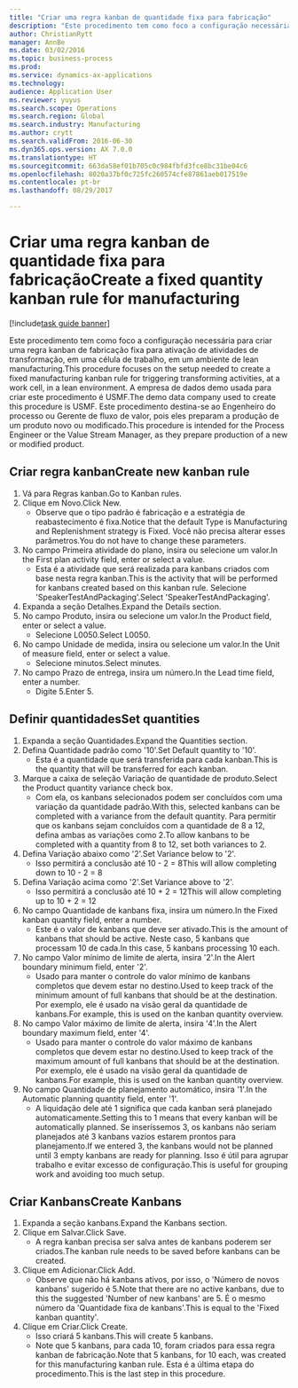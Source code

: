 ```yaml
--- 
title: "Criar uma regra kanban de quantidade fixa para fabricação"
description: "Este procedimento tem como foco a configuração necessária para criar uma regra kanban de fabricação fixa para ativação de atividades de transformação, em uma célula de trabalho, em um ambiente de lean manufacturing."
author: ChristianRytt
manager: AnnBe
ms.date: 03/02/2016
ms.topic: business-process
ms.prod: 
ms.service: dynamics-ax-applications
ms.technology: 
audience: Application User
ms.reviewer: yuyus
ms.search.scope: Operations
ms.search.region: Global
ms.search.industry: Manufacturing
ms.author: crytt
ms.search.validFrom: 2016-06-30
ms.dyn365.ops.version: AX 7.0.0
ms.translationtype: HT
ms.sourcegitcommit: 663da58ef01b705c0c984fbfd3fce8bc31be04c6
ms.openlocfilehash: 8020a37bf0c725fc260574cfe87861aeb017519e
ms.contentlocale: pt-br
ms.lasthandoff: 08/29/2017

---
```

# <a name="create-a-fixed-quantity-kanban-rule-for-manufacturing"></a><span data-ttu-id="646ee-103">Criar uma regra kanban de quantidade fixa para fabricação</span><span class="sxs-lookup"><span data-stu-id="646ee-103">Create a fixed quantity kanban rule for manufacturing</span></span>

[!include[task guide banner](../../includes/task-guide-banner.md)]

<span data-ttu-id="646ee-104">Este procedimento tem como foco a configuração necessária para criar uma regra kanban de fabricação fixa para ativação de atividades de transformação, em uma célula de trabalho, em um ambiente de lean manufacturing.</span><span class="sxs-lookup"><span data-stu-id="646ee-104">This procedure focuses on the setup needed to create a fixed manufacturing kanban rule for triggering transforming activities, at a work cell, in a lean environment.</span></span> <span data-ttu-id="646ee-105">A empresa de dados demo usada para criar este procedimento é USMF.</span><span class="sxs-lookup"><span data-stu-id="646ee-105">The demo data company used to create this procedure is USMF.</span></span> <span data-ttu-id="646ee-106">Este procedimento destina-se ao Engenheiro do processo ou Gerente de fluxo de valor, pois eles preparam a produção de um produto novo ou modificado.</span><span class="sxs-lookup"><span data-stu-id="646ee-106">This procedure is intended for the Process Engineer or the Value Stream Manager, as they prepare production of a new or modified product.</span></span>


## <a name="create-new-kanban-rule"></a><span data-ttu-id="646ee-107">Criar regra kanban</span><span class="sxs-lookup"><span data-stu-id="646ee-107">Create new kanban rule</span></span>
1. <span data-ttu-id="646ee-108">Vá para Regras kanban.</span><span class="sxs-lookup"><span data-stu-id="646ee-108">Go to Kanban rules.</span></span>
2. <span data-ttu-id="646ee-109">Clique em Novo.</span><span class="sxs-lookup"><span data-stu-id="646ee-109">Click New.</span></span>
    * <span data-ttu-id="646ee-110">Observe que o tipo padrão é fabricação e a estratégia de reabastecimento é fixa.</span><span class="sxs-lookup"><span data-stu-id="646ee-110">Notice that the default Type is Manufacturing and Replenishment strategy is Fixed.</span></span> <span data-ttu-id="646ee-111">Você não precisa alterar esses parâmetros.</span><span class="sxs-lookup"><span data-stu-id="646ee-111">You do not have to change these parameters.</span></span>  
3. <span data-ttu-id="646ee-112">No campo Primeira atividade do plano, insira ou selecione um valor.</span><span class="sxs-lookup"><span data-stu-id="646ee-112">In the First plan activity field, enter or select a value.</span></span>
    * <span data-ttu-id="646ee-113">Esta é a atividade que será realizada para kanbans criados com base nesta regra kanban.</span><span class="sxs-lookup"><span data-stu-id="646ee-113">This is the activity that will be performed for kanbans created based on this kanban rule.</span></span>  <span data-ttu-id="646ee-114">Selecione 'SpeakerTestAndPackaging'.</span><span class="sxs-lookup"><span data-stu-id="646ee-114">Select 'SpeakerTestAndPackaging'.</span></span>  
4. <span data-ttu-id="646ee-115">Expanda a seção Detalhes.</span><span class="sxs-lookup"><span data-stu-id="646ee-115">Expand the Details section.</span></span>
5. <span data-ttu-id="646ee-116">No campo Produto, insira ou selecione um valor.</span><span class="sxs-lookup"><span data-stu-id="646ee-116">In the Product field, enter or select a value.</span></span>
    * <span data-ttu-id="646ee-117">Selecione L0050.</span><span class="sxs-lookup"><span data-stu-id="646ee-117">Select L0050.</span></span>  
6. <span data-ttu-id="646ee-118">No campo Unidade de medida, insira ou selecione um valor.</span><span class="sxs-lookup"><span data-stu-id="646ee-118">In the Unit of measure field, enter or select a value.</span></span>
    * <span data-ttu-id="646ee-119">Selecione minutos.</span><span class="sxs-lookup"><span data-stu-id="646ee-119">Select minutes.</span></span>  
7. <span data-ttu-id="646ee-120">No campo Prazo de entrega, insira um número.</span><span class="sxs-lookup"><span data-stu-id="646ee-120">In the Lead time field, enter a number.</span></span>
    * <span data-ttu-id="646ee-121">Digite 5.</span><span class="sxs-lookup"><span data-stu-id="646ee-121">Enter 5.</span></span>  

## <a name="set-quantities"></a><span data-ttu-id="646ee-122">Definir quantidades</span><span class="sxs-lookup"><span data-stu-id="646ee-122">Set quantities</span></span>
1. <span data-ttu-id="646ee-123">Expanda a seção Quantidades.</span><span class="sxs-lookup"><span data-stu-id="646ee-123">Expand the Quantities section.</span></span>
2. <span data-ttu-id="646ee-124">Defina Quantidade padrão como '10'.</span><span class="sxs-lookup"><span data-stu-id="646ee-124">Set Default quantity to '10'.</span></span>
    * <span data-ttu-id="646ee-125">Esta é a quantidade que será transferida para cada kanban.</span><span class="sxs-lookup"><span data-stu-id="646ee-125">This is the quantity that will be transferred for each kanban.</span></span>  
3. <span data-ttu-id="646ee-126">Marque a caixa de seleção Variação de quantidade de produto.</span><span class="sxs-lookup"><span data-stu-id="646ee-126">Select the Product quantity variance check box.</span></span>
    * <span data-ttu-id="646ee-127">Com ela, os kanbans selecionados podem ser concluídos com uma variação da quantidade padrão.</span><span class="sxs-lookup"><span data-stu-id="646ee-127">With this, selected kanbans can be completed with a variance from the default quantity.</span></span>  <span data-ttu-id="646ee-128">Para permitir que os kanbans sejam concluídos com a quantidade de 8 a 12, defina ambas as variações como 2.</span><span class="sxs-lookup"><span data-stu-id="646ee-128">To allow kanbans to be completed with a quantity from 8 to 12, set both variances to 2.</span></span>  
4. <span data-ttu-id="646ee-129">Defina Variação abaixo como '2'.</span><span class="sxs-lookup"><span data-stu-id="646ee-129">Set Variance below to '2'.</span></span>
    * <span data-ttu-id="646ee-130">Isso permitirá a conclusão até 10 - 2 = 8</span><span class="sxs-lookup"><span data-stu-id="646ee-130">This will allow completing down to 10 - 2 = 8</span></span>  
5. <span data-ttu-id="646ee-131">Defina Variação acima como '2'.</span><span class="sxs-lookup"><span data-stu-id="646ee-131">Set Variance above to '2'.</span></span>
    * <span data-ttu-id="646ee-132">Isso permitirá a conclusão até 10 + 2 = 12</span><span class="sxs-lookup"><span data-stu-id="646ee-132">This will allow completing up to 10 + 2 = 12</span></span>  
6. <span data-ttu-id="646ee-133">No campo Quantidade de kanbans fixa, insira um número.</span><span class="sxs-lookup"><span data-stu-id="646ee-133">In the Fixed kanban quantity field, enter a number.</span></span>
    * <span data-ttu-id="646ee-134">Este é o valor de kanbans que deve ser ativado.</span><span class="sxs-lookup"><span data-stu-id="646ee-134">This is the amount of kanbans that should be active.</span></span> <span data-ttu-id="646ee-135">Neste caso, 5 kanbans que processam 10 de cada.</span><span class="sxs-lookup"><span data-stu-id="646ee-135">In this case, 5 kanbans processing 10 each.</span></span>  
7. <span data-ttu-id="646ee-136">No campo Valor mínimo de limite de alerta, insira '2'.</span><span class="sxs-lookup"><span data-stu-id="646ee-136">In the Alert boundary minimum field, enter '2'.</span></span>
    * <span data-ttu-id="646ee-137">Usado para manter o controle do valor mínimo de kanbans completos que devem estar no destino.</span><span class="sxs-lookup"><span data-stu-id="646ee-137">Used to keep track of the minimum amount of full kanbans that should be at the destination.</span></span> <span data-ttu-id="646ee-138">Por exemplo, ele é usado na visão geral da quantidade de kanbans.</span><span class="sxs-lookup"><span data-stu-id="646ee-138">For example, this is used on the kanban quantity overview.</span></span>  
8. <span data-ttu-id="646ee-139">No campo Valor máximo de limite de alerta, insira '4'.</span><span class="sxs-lookup"><span data-stu-id="646ee-139">In the Alert boundary maximum field, enter '4'.</span></span>
    * <span data-ttu-id="646ee-140">Usado para manter o controle do valor máximo de kanbans completos que devem estar no destino.</span><span class="sxs-lookup"><span data-stu-id="646ee-140">Used to keep track of the maximum amount of full kanbans that should be at the destination.</span></span> <span data-ttu-id="646ee-141">Por exemplo, ele é usado na visão geral da quantidade de kanbans.</span><span class="sxs-lookup"><span data-stu-id="646ee-141">For example, this is used on the kanban quantity overview.</span></span>  
9. <span data-ttu-id="646ee-142">No campo Quantidade de planejamento automático, insira '1'.</span><span class="sxs-lookup"><span data-stu-id="646ee-142">In the Automatic planning quantity field, enter '1'.</span></span>
    * <span data-ttu-id="646ee-143">A liquidação dele até 1 significa que cada kanban será planejado automaticamente.</span><span class="sxs-lookup"><span data-stu-id="646ee-143">Setting this to 1 means that every kanban will be automatically planned.</span></span>   <span data-ttu-id="646ee-144">Se inseríssemos 3, os kanbans não seriam planejados até 3 kanbans vazios estarem prontos para planejamento.</span><span class="sxs-lookup"><span data-stu-id="646ee-144">If we entered 3, the kanbans would not be planned until 3 empty kanbans are ready for planning.</span></span> <span data-ttu-id="646ee-145">Isso é útil para agrupar trabalho e evitar excesso de configuração.</span><span class="sxs-lookup"><span data-stu-id="646ee-145">This is useful for grouping work and avoiding too much setup.</span></span>  

## <a name="create-kanbans"></a><span data-ttu-id="646ee-146">Criar Kanbans</span><span class="sxs-lookup"><span data-stu-id="646ee-146">Create Kanbans</span></span>
1. <span data-ttu-id="646ee-147">Expanda a seção kanbans.</span><span class="sxs-lookup"><span data-stu-id="646ee-147">Expand the Kanbans section.</span></span>
2. <span data-ttu-id="646ee-148">Clique em Salvar.</span><span class="sxs-lookup"><span data-stu-id="646ee-148">Click Save.</span></span>
    * <span data-ttu-id="646ee-149">A regra kanban precisa ser salva antes de kanbans poderem ser criados.</span><span class="sxs-lookup"><span data-stu-id="646ee-149">The kanban rule needs to be saved before kanbans can be created.</span></span>  
3. <span data-ttu-id="646ee-150">Clique em Adicionar.</span><span class="sxs-lookup"><span data-stu-id="646ee-150">Click Add.</span></span>
    * <span data-ttu-id="646ee-151">Observe que não há kanbans ativos, por isso, o 'Número de novos kanbans' sugerido é 5.</span><span class="sxs-lookup"><span data-stu-id="646ee-151">Note that there are no active kanbans, due to this the suggested 'Number of new kanbans' are 5.</span></span> <span data-ttu-id="646ee-152">É o mesmo número da 'Quantidade fixa de kanbans'.</span><span class="sxs-lookup"><span data-stu-id="646ee-152">This is equal to the 'Fixed kanban quantity'.</span></span>  
4. <span data-ttu-id="646ee-153">Clique em Criar.</span><span class="sxs-lookup"><span data-stu-id="646ee-153">Click Create.</span></span>
    * <span data-ttu-id="646ee-154">Isso criará 5 kanbans.</span><span class="sxs-lookup"><span data-stu-id="646ee-154">This will create 5 kanbans.</span></span>  
    * <span data-ttu-id="646ee-155">Note que 5 kanbans, para cada 10, foram criados para essa regra kanban de fabricação.</span><span class="sxs-lookup"><span data-stu-id="646ee-155">Note that 5 kanbans, for 10 each, was created for this manufacturing kanban rule.</span></span> <span data-ttu-id="646ee-156">Esta é a última etapa do procedimento.</span><span class="sxs-lookup"><span data-stu-id="646ee-156">This is the last step in this procedure.</span></span>  


